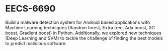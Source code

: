 # EECS-6690
Build a malware detection system for Android based applications with Machine Learning techniques (Random forest, Extra tree, Ada boost, XG boost, Gradient boost) in Python. Additionally, we explored new techniques (Deep Learning and SVM) to tackle the challenge of finding the best models to predict malicious software.
